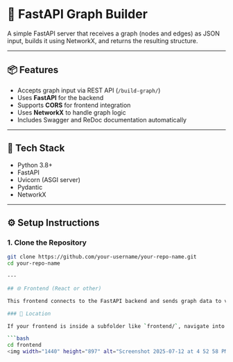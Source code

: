 # 🚀 FastAPI Graph Builder

A simple FastAPI server that receives a graph (nodes and edges) as JSON input, builds it using NetworkX, and returns the resulting structure.

---

## 📦 Features

- Accepts graph input via REST API (`/build-graph/`)
- Uses **FastAPI** for the backend
- Supports **CORS** for frontend integration
- Uses **NetworkX** to handle graph logic
- Includes Swagger and ReDoc documentation automatically

---

## 🧰 Tech Stack

- Python 3.8+
- FastAPI
- Uvicorn (ASGI server)
- Pydantic
- NetworkX

---

## ⚙️ Setup Instructions

### 1. Clone the Repository

```bash
git clone https://github.com/your-username/your-repo-name.git
cd your-repo-name

---

## 🌐 Frontend (React or other)

This frontend connects to the FastAPI backend and sends graph data to visualize or interact with it.

### 📁 Location

If your frontend is inside a subfolder like `frontend/`, navigate into it:

```bash
cd frontend
<img width="1440" height="897" alt="Screenshot 2025-07-12 at 4 52 58 PM" src="https://github.com/user-attachments/assets/2c8ad1af-4aa8-4ddb-b580-6f791e160136" />


